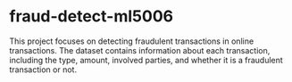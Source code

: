 # fraud-detect-ml5006
This project focuses on detecting fraudulent transactions in online transactions. The dataset contains information about each transaction, including the type, amount, involved parties, and whether it is a fraudulent transaction or not.
